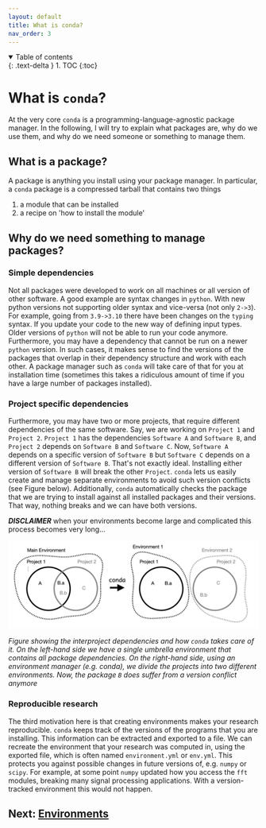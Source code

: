 ```yaml
---
layout: default
title: What is conda?
nav_order: 3
---
```


<details open markdown="block">
  <summary>
    Table of contents
  </summary>
  {: .text-delta }
1. TOC
{:toc}
</details>


# What is `conda`?

At the very core `conda` is a programming-language-agnostic package manager. In
the following, I will try to explain what packages are, why do we use them, and
why do we need someone or something to manage them.

## What is a package? 

A package is anything you install using your package manager. In particular, a
`conda` package is a compressed tarball that contains two things
1. a module that can be installed
2. a recipe on 'how to install the module'

## Why do we need something to manage packages?

### Simple dependencies

Not all packages were developed to work on all machines or all version of other
software. A good example are syntax changes in `python`. With new python
versions not supporting older syntax and vice-versa (not only `2->3`). For
example, going from `3.9->3.10` there have been changes on the `typing` syntax.
If you update your code to the new way of defining input types. Older versions
of `python` will not be able to run your code anymore. Furthermore, you may have
a dependency that cannot be run on a newer `python` version. In such cases, it
makes sense to find the versions of the packages that overlap in their
dependency structure and work with each other. A package manager such as `conda`
will take care of that for you at installation time (sometimes this takes a
ridiculous amount of time if you have a large number of packages installed).

### Project specific dependencies 

Furthermore, you may have two or more projects, that require different
dependencies of the same software. Say, we are working on `Project 1` and
`Project 2`. `Project 1` has the dependencies `Software A` and `Software B`, and
`Project 2` depends on `Software B` and `Software C`. Now, `Software A` depends
on a specific version of `Software B` but `Software C` depends on a different
version of `Software B`. That's not exactly ideal. Installing either version of
`Software B` will break the other `Project`. `conda` lets us easily create and
manage separate environments to avoid such version conflicts (see Figure below).
Additionally, `conda` automatically checks the package that we are trying to
install against all installed packages and their versions. That way, nothing
breaks and we can have both versions. 

***DISCLAIMER*** when your environments
become large and complicated this process becomes very long...

![](figures/environments.png)

_Figure showing the interproject dependencies and how `conda` takes care of it.
On the left-hand side we have a single umbrella environment that contains all
package dependencies. On the right-hand side, using an environment manager (e.g.
conda), we divide the projects into two different environments. Now, the package
`B` does suffer from a version conflict anymore_

### Reproducible research

The third motivation here is that creating environments makes your research
reproducible. `conda` keeps track of the versions of the programs that you are
installing. This information can be extracted and exported to a file. We can
recreate the environment that your research was computed in, using the exported
file, which is often named `environment.yml` or `env.yml`. This protects you
against possible changes in future versions of, e.g. `numpy` or `scipy`. For
example, at some point `numpy` updated how you access the `fft` modules,
breaking many signal processing applications. With a version-tracked
environment this would not happen.


## Next: [Environments](environments.md)


